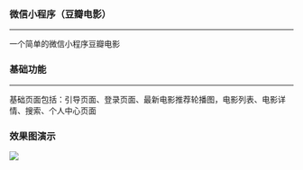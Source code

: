 ### 微信小程序（豆瓣电影）
*****
一个简单的微信小程序豆瓣电影

### 基础功能
*****
基础页面包括：引导页面、登录页面、最新电影推荐轮播图，电影列表、电影详情、搜索、个人中心页面

### 效果图演示
![](https://cl.ly/0D2d1g1Q3J2c)
  


